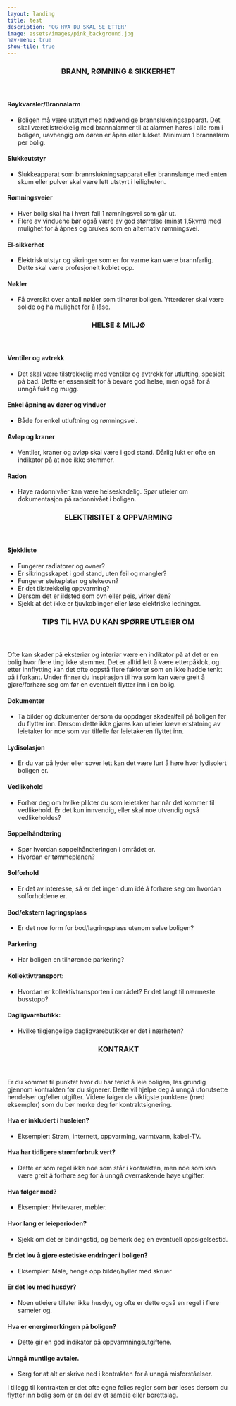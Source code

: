 ```yaml
---
layout: landing
title: test
description: 'OG HVA DU SKAL SE ETTER'
image: assets/images/pink_background.jpg
nav-menu: true
show-tile: true
---
```


<!-- Main -->
<div id="main" class="alt">

<!-- One -->
<section id="one">
	<div class="inner">
		<header class="major">
			<h3 id="content">BRANN, RØMNING & SIKKERHET</h3>
		</header>

<!-- Content -->
<h4 id="content">Røykvarsler/Brannalarm</h4>
<p>
    <ul style="list-style-type:disc;">
        <li>Boligen må være utstyrt med nødvendige brannslukningsapparat. Det skal væretilstrekkelig med brannalarmer til at alarmen høres i alle rom i boligen, uavhengig om døren er åpen eller lukket. Minimum 1 brannalarm per bolig.</li>
    </ul>
</p>

<h4 id="content">Slukkeutstyr</h4>
<p>
    <ul style="list-style-type:disc;">
        <li>Slukkeapparat som brannslukningsapparat eller brannslange med enten skum eller pulver skal være lett utstyrt i leiligheten.</li>
    </ul>
</p>

<h4 id="content">Rømningsveier</h4>
<p>
    <ul style="list-style-type:disc;">
        <li>Hver bolig skal ha i hvert fall 1 rømningsvei som går ut.</li>
		<li>Flere av vinduene bør også være av god størrelse (minst 1,5kvm) med mulighet for å åpnes og brukes som en alternativ rømningsvei.</li>
    </ul>
</p>

<h4 id="content">El-sikkerhet</h4>
<p>
    <ul style="list-style-type:disc;">
		<li>Elektrisk utstyr og sikringer som er for varme kan være brannfarlig. Dette skal være profesjonelt koblet opp.</li>
    </ul>
</p>

<h4 id="content">Nøkler</h4>
<p>
    <ul style="list-style-type:disc;">
		<li>Få oversikt over antall nøkler som tilhører boligen. Ytterdører skal være solide og ha mulighet for å låse.</li>
    </ul>
</p>

<!-- Two -->
<section id="two">
	<div class="inner">
		<header class="major">
			<h3 id="content">HELSE & MILJØ</h3>
		</header>

<!-- Content -->
<h4 id="content">Ventiler og avtrekk</h4>
<p>
    <ul style="list-style-type:disc;">
        <li>Det skal være tilstrekkelig med ventiler og avtrekk for utlufting, spesielt på bad. Dette er essensielt for å bevare god helse, men også for å unngå fukt og mugg.</li>
    </ul>
</p>

<h4 id="content">Enkel åpning av dører og vinduer</h4>
<p>
    <ul style="list-style-type:disc;">
		<li>Både for enkel utluftning og rømningsvei.</li>
    </ul>
</p>

<h4 id="content">Avløp og kraner</h4>
<p>
    <ul style="list-style-type:disc;">
		<li>Ventiler, kraner og avløp skal være i god stand. Dårlig lukt er ofte en indikator på at noe ikke stemmer.</li>
    </ul>
</p>

<h4 id="content">Radon</h4>
<p>
    <ul style="list-style-type:disc;">
		<li>Høye radonnivåer kan være helseskadelig. Spør utleier om dokumentasjon på radonnivået i boligen.</li>
    </ul>
</p>


<!-- Three -->
<section id="three">
	<div class="inner">
		<header class="major">
			<h3 id="content">ELEKTRISITET & OPPVARMING</h3>
		</header>

<!-- Content -->
<h4 id="content">Sjekkliste</h4>
<p>
    <ul style="list-style-type:disc;">
        <li>Fungerer radiatorer og ovner?</li>
		<li>Er sikringsskapet i god stand, uten feil og mangler?</li>
		<li>Fungerer stekeplater og stekeovn?</li>
		<li>Er det tilstrekkelig oppvarming?</li>
		<li>Dersom det er ildsted som ovn eller peis, virker den?</li>
		<li>Sjekk at det ikke er tjuvkoblinger eller løse elektriske ledninger.</li>
    </ul>
</p>

<!-- Four -->
<section id="four">
	<div class="inner">
		<header class="major">
			<h3 id="content">TIPS TIL HVA DU KAN SPØRRE UTLEIER OM</h3>
		</header>

<!-- Content -->
<p>Ofte kan skader på eksteriør og interiør være en indikator på at det er en bolig hvor flere ting
ikke stemmer. Det er alltid lett å være etterpåklok, og etter innflytting kan det ofte oppstå
flere faktorer som en ikke hadde tenkt på i forkant. Under finner du inspirasjon til hva som
kan være greit å gjøre/forhøre seg om før en eventuelt flytter inn i en bolig.</p>

<h4 id="content">Dokumenter</h4>
<p>
    <ul style="list-style-type:disc;">
        <li>Ta bilder og dokumenter dersom du oppdager skader/feil på boligen før du flytter inn. Dersom dette ikke gjøres kan utleier kreve erstatning av leietaker for noe som var tilfelle før leietakeren flyttet inn.</li>
    </ul>
</p>

<h4 id="content">Lydisolasjon</h4>
<p>
    <ul style="list-style-type:disc;">
        <li>Er du var på lyder eller sover lett kan det være lurt å høre hvor lydisolert boligen er.</li>
    </ul>
</p>

<h4 id="content">Vedlikehold</h4>
<p>
    <ul style="list-style-type:disc;">
        <li>Forhør deg om hvilke plikter du som leietaker har når det kommer til vedlikehold. Er det kun innvendig, eller skal noe utvendig også vedlikeholdes?</li>
    </ul>
</p>

<h4 id="content">Søppelhåndtering</h4>
<p>
    <ul style="list-style-type:disc;">
        <li>Spør hvordan søppelhåndteringen i området er.</li>
		<li>Hvordan er tømmeplanen?</li>
    </ul>
</p>

<h4 id="content">Solforhold</h4>
<p>
    <ul style="list-style-type:disc;">
        <li>Er det av interesse, så er det ingen dum idé å forhøre seg om hvordan solforholdene er.</li>
    </ul>
</p>

<h4 id="content">Bod/ekstern lagringsplass</h4>
<p>
    <ul style="list-style-type:disc;">
        <li>Er det noe form for bod/lagringsplass utenom selve boligen?</li>
    </ul>
</p>

<h4 id="content">Parkering</h4>
<p>
    <ul style="list-style-type:disc;">
        <li>Har boligen en tilhørende parkering?</li>
    </ul>
</p>

<h4 id="content">Kollektivtransport:</h4>
<p>
    <ul style="list-style-type:disc;">
        <li>Hvordan er kollektivtransporten i området? Er det langt til nærmeste busstopp?</li>
    </ul>
</p>

<h4 id="content">Dagligvarebutikk:</h4>
<p>
    <ul style="list-style-type:disc;">
        <li>Hvilke tilgjengelige dagligvarebutikker er det i nærheten?</li>
    </ul>
</p>


<!-- Five -->
<section id="five">
	<div class="inner">
		<header class="major">
			<h3 id="content">KONTRAKT</h3>
		</header>

<!-- Content -->
<p>Er du kommet til punktet hvor du har tenkt å leie boligen, les grundig gjennom kontrakten før du signerer. Dette vil hjelpe deg å unngå uforutsette hendelser og/eller utgifter. Videre følger de viktigste punktene (med eksempler) som du bør merke deg før kontraktsignering.</p>

<h4 id="content">Hva er inkludert i husleien?</h4>
<p>
    <ul style="list-style-type:disc;">
        <li>Eksempler: Strøm, internett, oppvarming, varmtvann, kabel-TV.</li>
    </ul>
</p>

<h4 id="content">Hva har tidligere strømforbruk vert?</h4>
<p>
    <ul style="list-style-type:disc;">
        <li>Dette er som regel ikke noe som står i kontrakten, men noe som kan være greit å forhøre seg for å unngå overraskende høye utgifter.</li>
    </ul>
</p>

<h4 id="content">Hva følger med?</h4>
<p>
    <ul style="list-style-type:disc;">
        <li>Eksempler: Hvitevarer, møbler.</li>
    </ul>
</p>

<h4 id="content">Hvor lang er leieperioden?</h4>
<p>
    <ul style="list-style-type:disc;">
		<li>Sjekk om det er bindingstid, og bemerk deg en eventuell oppsigelsestid.</li>
    </ul>
</p>

<h4 id="content">Er det lov å gjøre estetiske endringer i boligen?</h4>
<p>
    <ul style="list-style-type:disc;">
        <li>Eksempler: Male, henge opp bilder/hyller med skruer</li>
    </ul>
</p>

<h4 id="content">Er det lov med husdyr?</h4>
<p>
    <ul style="list-style-type:disc;">
        <li>Noen utleiere tillater ikke husdyr, og ofte er dette også en regel i flere sameier og.</li>
    </ul>
</p>

<h4 id="content">Hva er energimerkingen på boligen?</h4>
<p>
    <ul style="list-style-type:disc;">
        <li>Dette gir en god indikator på oppvarmningsutgiftene.</li>
    </ul>
</p>

<h4 id="content">Unngå muntlige avtaler.</h4>
<p>
    <ul style="list-style-type:disc;">
        <li>Sørg for at alt er skrive ned i kontrakten for å unngå misforståelser.</li>
    </ul>
</p>

<p>I tillegg til kontrakten er det ofte egne felles regler som bør leses dersom du flytter inn bolig som er en del av et sameie eller borettslag.</p>

</div>
</section>
</div>
